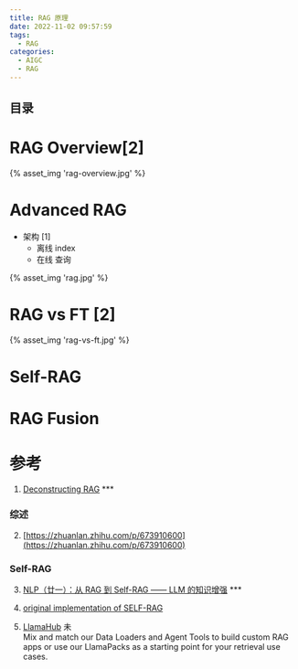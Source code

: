 ```yaml
---
title: RAG 原理
date: 2022-11-02 09:57:59
tags:
  - RAG
categories: 
  - AIGC
  - RAG  
---
```


<p></p>
<!-- more -->

## 目录
<!-- toc -->

# RAG Overview[2]
{% asset_img 'rag-overview.jpg' %}

# Advanced RAG
+ 架构 [1]
  - 离线 index
  - 在线 查询

{% asset_img 'rag.jpg' %}

# RAG vs FT [2]
{% asset_img 'rag-vs-ft.jpg' %}

#  Self-RAG

# RAG Fusion


# 参考
1. [Deconstructing RAG](https://blog.langchain.dev/deconstructing-rag/) ***

### 综述
2. [https://zhuanlan.zhihu.com/p/673910600](https://zhuanlan.zhihu.com/p/673910600)

### Self-RAG
3. [NLP（廿一）：从 RAG 到 Self-RAG —— LLM 的知识增强](https://zhuanlan.zhihu.com/p/661465330?utm_id=0) *** 
4. [original implementation of SELF-RAG](https://github.com/www6v/self-rag)

5. [LlamaHub](https://llamahub.ai/) 未  
   Mix and match our Data Loaders and Agent Tools to build custom RAG apps or use our LlamaPacks as a starting point for your retrieval use cases.

